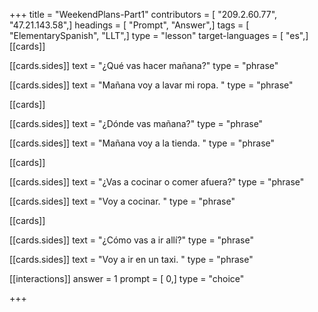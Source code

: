 +++
title = "WeekendPlans-Part1"
contributors = [ "209.2.60.77", "47.21.143.58",]
headings = [ "Prompt", "Answer",]
tags = [ "ElementarySpanish", "LLT",]
type = "lesson"
target-languages = [ "es",]
[[cards]]

[[cards.sides]]
text = "¿Qué vas hacer mañana?"
type = "phrase"

[[cards.sides]]
text = "Mañana  voy a lavar mi ropa. "
type = "phrase"

[[cards]]

[[cards.sides]]
text = "¿Dónde vas mañana?"
type = "phrase"

[[cards.sides]]
text = "Mañana voy a la tienda. "
type = "phrase"

[[cards]]

[[cards.sides]]
text = "¿Vas a cocinar o comer afuera?"
type = "phrase"

[[cards.sides]]
text = "Voy a cocinar. "
type = "phrase"

[[cards]]

[[cards.sides]]
text = "¿Cómo vas a ir allí?"
type = "phrase"

[[cards.sides]]
text = "Voy a ir en un taxi. "
type = "phrase"

[[interactions]]
answer = 1
prompt = [ 0,]
type = "choice"

+++
